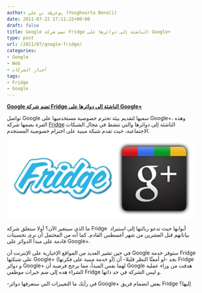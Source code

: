 ```yaml
---
author: يوغرطة بن علي (Youghourta Benali)
date: 2011-07-22 17:11:22+00:00
draft: false
title: Google تضم شركة Fridge الناشئة إلى دوائرها على Google+
type: post
url: /2011/07/google-fridge/
categories:
- Google
- Web
- أخبار الشركات
tags:
- Fridge
- Google
---
```


[**Google تضم شركة Fridge الناشئة إلى دوائرها على Google+**](https://www.it-scoop.com/2011/07/google-fridge/)




تواصل Google سعيها لتقديم بيئة تحترم خصوصية مستخدميها على Google+، وهذه المرة بضمها شركة [Fridge](http://frid.ge/) الناشئة إلى دوائرها والتي تنشط في مجال الشبكات الاجتماعية، حيث تقدم شبكة مبنية على احترام خصوصية المستخدم.




[![](Google-Fridge.jpg)
](https://www.it-scoop.com/2011/07/google-fridge/)




ما الذي سيتغير الآن؟ أولا ستغلق شركة Fridge  أبوابها حيث تدعو زبائنها إلى استيراد بياناتهم قبل العشرين من شهر أغسطس القادم. كما أنه من المحتمل أن نرى تحسينات قادمة على مبدأ الدوائر على Google+.




في حين تشير العديد من المواقع الإخبارية على الإنترنت أن Google ستوفر خدمة Fridge على شبكتها Google+ (أو خدمة مبنية على فكرتها) نجد -لو أمعنَّا النظر قليلا- أن Fridge و دوائر Google+ لهما نفس المبدأ، مما يرجح فرضية أن Google هدفت من وراء عملية الشراء هده إلى ضم خبرات موظفي Fridge و ليس الشركة في حد ذاتها.




-في رأيك ما التغييرات التي ستعرفها دوائر Google+ بعض انضمام فريق Fridge إليها؟

